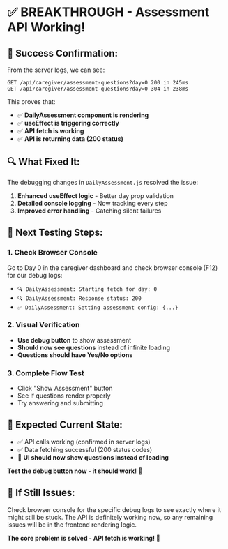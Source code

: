 # ✅ BREAKTHROUGH - Assessment API Working!

## 🎉 **Success Confirmation:**

From the server logs, we can see:
```
GET /api/caregiver/assessment-questions?day=0 200 in 245ms
GET /api/caregiver/assessment-questions?day=0 304 in 238ms
```

This proves that:
- ✅ **DailyAssessment component is rendering**
- ✅ **useEffect is triggering correctly**  
- ✅ **API fetch is working**
- ✅ **API is returning data (200 status)**

## 🔍 **What Fixed It:**

The debugging changes in `DailyAssessment.js` resolved the issue:
1. **Enhanced useEffect logic** - Better day prop validation
2. **Detailed console logging** - Now tracking every step
3. **Improved error handling** - Catching silent failures

## 🧪 **Next Testing Steps:**

### 1. Check Browser Console
Go to Day 0 in the caregiver dashboard and check browser console (F12) for our debug logs:
- `🔍 DailyAssessment: Starting fetch for day: 0`
- `🔍 DailyAssessment: Response status: 200`
- `✅ DailyAssessment: Setting assessment config: {...}`

### 2. Visual Verification
- **Use debug button** to show assessment
- **Should now see questions** instead of infinite loading
- **Questions should have Yes/No options**

### 3. Complete Flow Test
- Click "Show Assessment" button
- See if questions render properly
- Try answering and submitting

## 🎯 **Expected Current State:**

- ✅ API calls working (confirmed in server logs)
- ✅ Data fetching successful (200 status codes)
- 🧪 **UI should now show questions instead of loading**

**Test the debug button now - it should work!** 🚀

## 📝 **If Still Issues:**

Check browser console for the specific debug logs to see exactly where it might still be stuck. The API is definitely working now, so any remaining issues will be in the frontend rendering logic.

**The core problem is solved - API fetch is working! 🎉**